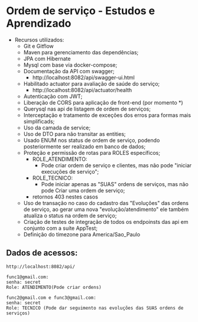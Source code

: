 # Ordem de serviço - Estudos e Aprendizado

- Recursos utilizados:
    * Git e Gitflow
    * Maven para gerenciamento das dependências;
    * JPA com Hibernate
    * Mysql com base via docker-compose;
    * Documentação da API com swagger;
        * http://localhost:8082/api/swagger-ui.html
    * Habilitado actuator para avaliação de saúde do serviço;
        * http://localhost:8082/api/actuator/health
    * Autenticação com JWT;
    * Liberação de CORS para aplicação de front-end (por momento *)
    * Querysql nas api de listagem de ordem de serviços;
    * Interceptação e tratamento de exceções dos erros para formas mais simplificads;
    * Uso da camada de service;
    * Uso de DTO para não transitar as entities;
    * Usado ENUM nos status de ordem de serviço, podendo posteriormente ser realizado em banco de dados;
    * Proteção e permissão de rotas para ROLES específicos;
        * ROLE_ATENDIMENTO: 
            * Pode criar ordem de serviço e clientes, mas não pode "iniciar execuções de serviço";
        * ROLE_TECNICO:
            * Pode iniciar apenas as "SUAS" ordens de serviços, mas não pode Criar uma ordem de serviço;
        * retornos 403 nestes casos
    * Uso de transação no caso do cadastro das "Evoluções" das ordens de serviço, ao gerar uma nova "evolução/atendimento" ele também atualiza o status na ordem de serviço;
    * Criação de testes de integração de todos os endpoinsts das api em conjunto com a suíte AppTest;
    * Definição do timezone para America/Sao_Paulo
   
   
## Dados de acessos:
    http://localhost:8082/api/

    func1@gmail.com:
    senha: secret
    Role: ATENDIMENTO(Pode criar ordens)
        
    func2@gmail.com e func3@gmail.com:
    senha: secret
    Role: TECNICO (Pode dar seguimento nas evoluções das SUAS ordens de serviços)